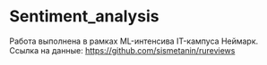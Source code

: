# Sentiment_analysis
Работа выполнена в рамках ML-интенсива IT-кампуса Неймарк. <br>
Ссылка на данные: https://github.com/sismetanin/rureviews
